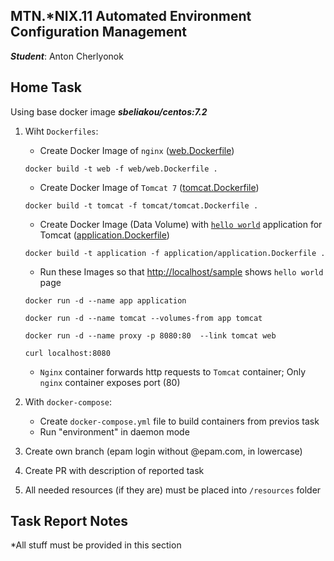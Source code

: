 MTN.*NIX.11 Automated Environment Configuration Management
---

***Student***: Anton Cherlyonok

Home Task
---

Using base docker image ***sbeliakou/centos:7.2***

1. Wiht ```Dockerfiles```:
    - Create Docker Image of ```nginx``` ([web.Dockerfile](/web.Dockerfile))

    `docker build -t web -f web/web.Dockerfile .`

    - Create Docker Image of ```Tomcat 7``` ([tomcat.Dockerfile](/tomcat.Dockerfile))

    `docker build -t tomcat -f tomcat/tomcat.Dockerfile .`

    - Create Docker Image (Data Volume) with [```hello world```](https://tomcat.apache.org/tomcat-7.0-doc/appdev/sample/sample.war) application for Tomcat ([application.Dockerfile](application.Dockerfile))

    `docker build -t application -f application/application.Dockerfile .`

    - Run these Images so that [http://localhost/sample](http://localhost/sample) shows ```hello world``` page

    `docker run -d --name app application`

    `docker run -d --name tomcat --volumes-from app tomcat`

    `docker run -d --name proxy -p 8080:80  --link tomcat web`

    `curl localhost:8080`

    - ```Nginx``` container forwards http requests to ```Tomcat``` container; Only ```nginx``` container exposes port (80)
2. With ```docker-compose```:
    - Create ```docker-compose.yml``` file to build containers from previos task
    - Run "environment" in daemon mode
3. Create own branch (epam login without @epam.com, in lowercase)
4. Create PR with description of reported task
6. All needed resources (if they are) must be placed into ```/resources``` folder

Task Report Notes
---
*All stuff must be provided in this section
